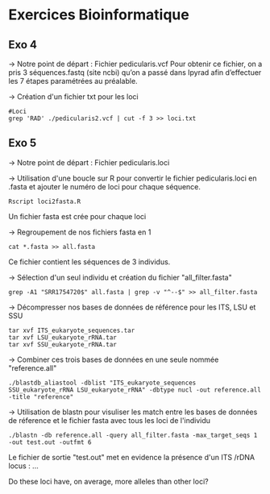# Exercices Bioinformatique
## Exo 4

→ Notre point de départ : Fichier pedicularis.vcf
Pour obtenir ce fichier, on a pris 3 séquences.fastq (site ncbi) qu’on a passé dans Ipyrad afin d’effectuer les 7 étapes paramétrées au préalable.

→ Création d'un fichier txt pour les loci
```
#Loci
grep 'RAD' ./pedicularis2.vcf | cut -f 3 >> loci.txt
```






## Exo 5
-> Notre point de départ : Fichier pedicularis.loci

-> Utilisation d'une boucle sur R pour convertir le fichier pedicularis.loci en .fasta et ajouter le numéro de loci pour chaque séquence.
```
Rscript loci2fasta.R
```
Un fichier fasta est crée pour chaque loci

-> Regroupement de nos fichiers fasta en 1 
```
cat *.fasta >> all.fasta
```
Ce fichier contient les séquences de 3 individus.

-> Sélection d'un seul individu et création du fichier "all_filter.fasta"
```
grep -A1 "SRR1754720$" all.fasta | grep -v "^--$" >> all_filter.fasta
```

-> Décompresser nos bases de données de référence pour les ITS, LSU et SSU
```
tar xvf ITS_eukaryote_sequences.tar
tar xvf LSU_eukaryote_rRNA.tar
tar xvf SSU_eukaryote_rRNA.tar
```

-> Combiner ces trois bases de données en une seule nommée "reference.all"
```
./blastdb_aliastool -dblist "ITS_eukaryote_sequences SSU_eukaryote_rRNA LSU_eukaryote_rRNA" -dbtype nucl -out reference.all -title "reference"
```

-> Utilisation de blastn pour visuliser les match entre les bases de données de réference et le fichier fasta avec tous les loci de l'individu
```
./blastn -db reference.all -query all_filter.fasta -max_target_seqs 1 -out test.out -outfmt 6
```

Le fichier de sortie "test.out" met en evidence la présence d'un ITS /rDNA locus : ...

Do these loci have, on average, more alleles than other loci?

